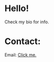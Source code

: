 # Hello!
Check my bio for info.

# Contact:
Email: <a href="mailto:lucapols34@gmail.com">Click me.</a>
